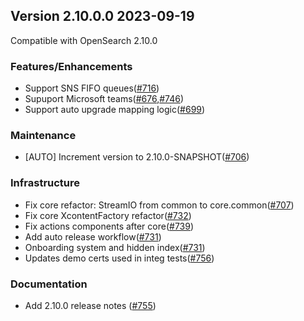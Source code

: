 ## Version 2.10.0.0 2023-09-19

Compatible with OpenSearch 2.10.0

### Features/Enhancements
* Support SNS FIFO queues([#716](https://github.com/opensearch-project/notifications/pull/716))
* Supuport Microsoft teams([#676](https://github.com/opensearch-project/notifications/pull/676),[#746](https://github.com/opensearch-project/notifications/pull/746))
* Support auto upgrade mapping logic([#699](https://github.com/opensearch-project/notifications/pull/699))

### Maintenance
* [AUTO] Increment version to 2.10.0-SNAPSHOT([#706](https://github.com/opensearch-project/notifications/pull/706))

### Infrastructure
* Fix core refactor: StreamIO from common to core.common([#707](https://github.com/opensearch-project/notifications/pull/707))
* Fix core XcontentFactory refactor([#732](https://github.com/opensearch-project/notifications/pull/732))
* Fix actions components after core([#739](https://github.com/opensearch-project/notifications/pull/739))
* Add auto release workflow([#731](https://github.com/opensearch-project/notifications/pull/731))
* Onboarding system and hidden index([#731](https://github.com/opensearch-project/notifications/pull/731))
* Updates demo certs used in integ tests([#756](https://github.com/opensearch-project/notifications/pull/756))

### Documentation
* Add 2.10.0 release notes ([#755](https://github.com/opensearch-project/notifications/pull/755))
